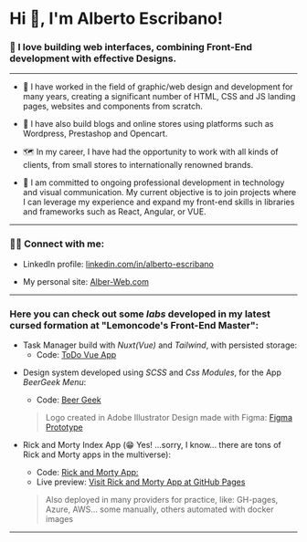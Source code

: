 # Hi 👋, I'm Alberto Escribano!
### 🚀 I love building web interfaces, combining Front-End development with effective Designs.
---
- 📖 I have worked in the field of graphic/web design and development for many years, creating a significant number of HTML, CSS and JS landing pages, websites and components from scratch.

- 🧭 I have also build blogs and online stores using platforms such as Wordpress, Prestashop and Opencart.

- 🗺️ In my career, I have had the opportunity to work with all kinds of clients, from small stores to internationally renowned brands.

- 🔎 I am committed to ongoing professional development in technology and visual communication. My current objective is to join projects where I can leverage my experience and expand my front-end skills in libraries and frameworks such as React, Angular, or VUE.

----

### 💬🤝 Connect with me:

- LinkedIn profile: [ linkedin.com/in/alberto-escribano](https://www.linkedin.com/in/alberto-escribano)
 
- My personal site:  [Alber-Web.com](www.alber-web.com)

---

### Here you can check out some *labs* developed in my latest cursed formation at "Lemoncode's Front-End Master":
- Task Manager build with *Nuxt(Vue)* and *Tailwind*, with persisted storage:
  - Code: [ToDo Vue App](https://github.com/Alber-Writer/lemoncode-lab-vue)

 <!-- - Live preview: [ToDo app:](https://github.com/Alber-Writer/lemoncode-lab-vue) -->
 
    
- Design system developed using *SCSS* and *Css Modules*, for the App *BeerGeek Menu*:
  - Code: [Beer Geek](https://github.com/Alber-Writer/beer-geek-menu)
  > Logo created in Adobe Illustrator
  > Design made with Figma: [Figma Prototype](https://www.figma.com/proto/IYUcR2eZsxjaH9FM5IK0gI/Beer-Geek-Men%C3%BA-v2?node-id=2165-450&t=5M43sO7kHOwLnNNp-1&starting-point-node-id=2165%3A450)


- Rick and Morty Index App (😁 Yes! ...sorry, I know... there are tons of Rick and Morty apps in the multiverse):
  - Code: [Rick and Morty App:]([https://github.com/Alber-Writer/lemoncode-lab-vue](https://github.com/Alber-Writer/lemoncode-rest-api))
  - Live preview: [Visit Rick and Morty App at GitHub Pages](https://alber-writer.github.io/lemoncode-cloud-lab-basic-manual/#/characters/)
  > Also deployed in many providers for practice, like: GH-pages, Azure, AWS... some manually, others automated with docker images

  <!-- feature/best-sentences -->
  <!-- feature/optional-exercise-graphql-version -->


<!-- -- Challenge Layout Grid y Flex, Warner layout -->
<!-- -- https://github.com/Alber-Writer/Master-Front-End-Continuo/tree/main/01-layout/reto-warner-live -->

<!-- #React -->
<!-- -- 01-laboratorio-basico -->

<!-- -- 02-laboratorio-carrito-imgs -->

<!-- -- 03-lab-gestion-pedidos -->

<!-- # Angular Lab -->
<!-- https://github.com/Alber-Writer/Master-Front-End-Continuo/tree/main/04-frameworks/02-angular/01-layout-mini-aplicacion__basico -->
---
